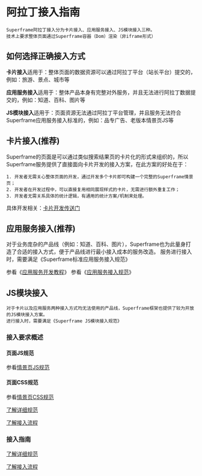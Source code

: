 # 阿拉丁接入指南
    
    Superframe阿拉丁接入分为卡片接入、应用服务接入、JS模块接入三种。
    技术上要求整体页面通过Superframe容器（Dom）渲染（非iframe形式）

## 如何选择正确接入方式

**卡片接入**适用于：整体页面的数据资源可以通过阿拉丁平台（站长平台）提交的，例如：旅游、景点、城市等

**应用服务接入**适用于：整体产品本身有完整对外服务，并且无法进行阿拉丁数据提交的，例如：知道、百科、图片等

**JS模块接入**适用于：页面资源无法通过阿拉丁平台管理，并且服务无法符合Superframe应用服务接入标准的，例如：品专广告、老版本情景页JS等

## 卡片接入(推荐)

Superframe的页面是可以通过类似搜索结果页的卡片化的形式来组织的，所以Superframe服务提供了直接面向卡片开发的接入方案，在此方案的好处在于：

    1. 开发者无需关心整体页面的开发，通过开发多个卡片即可构建一个完整的Superframe情景页；
    2. 开发者在开发过程中，可以直接复用相同展现样式的卡片，无需进行额外重复工作；
    3. 开发者无需关系具体的统计逻辑，有通用的统计方案/机制来处理。

具体开发相关：[卡片开发传送门](http://sfe.baidu.com/#/superframe/card)

## 应用服务接入(推荐)

对于业务庞杂的产品线（例如：知道、百科、图片），Superframe也为此量身打造了合适的接入方式，便于产品线进行最小接入成本的服务改造。
服务进行接入时，需要满足《Superframe标准应用服务接入规范》

参看《[应用服务开发教程](http://sfe.baidu.com/sf/#docs-sf-service)》
参看《[应用服务接入规范](http://sfe.baidu.com/sf/#docs-sf-service-standard)》

## JS模块接入

    对于卡片以及应用服务两种接入方式均无法使用的产品线，Superframe框架也提供了较为开放的JS模块接入方案。
    进行接入时，需要满足《Superframe JS模块接入规范》

### 接入要求概述

#### 页面JS规范
参看[情景页JS规范](http://sfe.baidu.com/#/superframe/card/4、js+开发规范)
#### 页面CSS规范
参看[情景页CSS规范](http://sfe.baidu.com/#/superframe/card/3、css+开发规范)

[了解详细规范]()

[了解接入流程]()

### 接入指南

[了解详细规范](http://sfe.baidu.com/#/superframe/card/7、actCard模式开发方式)

[了解接入流程]()
